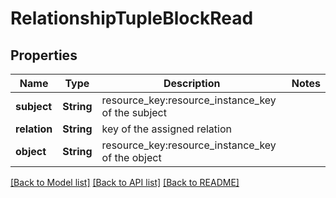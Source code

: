 # RelationshipTupleBlockRead

## Properties

Name | Type | Description | Notes
------------ | ------------- | ------------- | -------------
**subject** | **String** | resource_key:resource_instance_key of the subject | 
**relation** | **String** | key of the assigned relation | 
**object** | **String** | resource_key:resource_instance_key of the object | 

[[Back to Model list]](../README.md#documentation-for-models) [[Back to API list]](../README.md#documentation-for-api-endpoints) [[Back to README]](../README.md)


